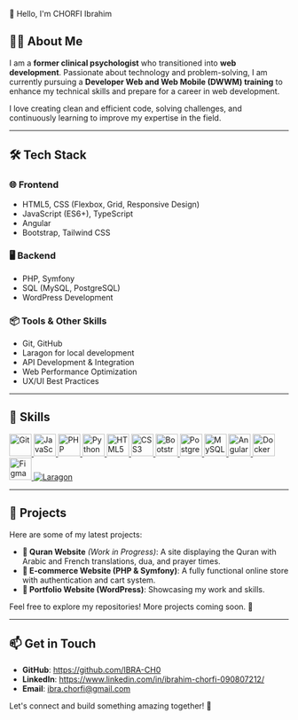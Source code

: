 👋 Hello, I'm CHORFI Ibrahim

## 👨‍💻 About Me
I am a **former clinical psychologist** who transitioned into **web development**. Passionate about technology and problem-solving, I am currently pursuing a **Developer Web and Web Mobile (DWWM) training** to enhance my technical skills and prepare for a career in web development.

I love creating clean and efficient code, solving challenges, and continuously learning to improve my expertise in the field.

---
## 🛠️ Tech Stack

### 🌐 Frontend
- HTML5, CSS (Flexbox, Grid, Responsive Design)
- JavaScript (ES6+), TypeScript
- Angular
- Bootstrap, Tailwind CSS

### 🖥️ Backend
- PHP, Symfony
- SQL (MySQL, PostgreSQL)
- WordPress Development

### 📦 Tools & Other Skills
- Git, GitHub
- Laragon for local development
- API Development & Integration
- Web Performance Optimization
- UX/UI Best Practices

---
## 🤝 Skills
<p align="left">
    <a href="https://git-scm.com/" target="_blank">
        <img src="https://cdn.jsdelivr.net/gh/devicons/devicon/icons/git/git-original.svg" alt="Git" width="40" height="40"/>
    </a>
    <a href="https://developer.mozilla.org/en-US/docs/Web/JavaScript" target="_blank">
        <img src="https://cdn.jsdelivr.net/gh/devicons/devicon/icons/javascript/javascript-original.svg" alt="JavaScript" width="40" height="40"/>
    </a>
    <a href="https://www.php.net/" target="_blank">
        <img src="https://cdn.jsdelivr.net/gh/devicons/devicon/icons/php/php-original.svg" alt="PHP" width="40" height="40"/>
    </a>
    <a href="https://www.python.org/" target="_blank">
        <img src="https://cdn.jsdelivr.net/gh/devicons/devicon/icons/python/python-original.svg" alt="Python" width="40" height="40"/>
    </a>
    <a href="https://developer.mozilla.org/en-US/docs/Web/HTML" target="_blank">
        <img src="https://cdn.jsdelivr.net/gh/devicons/devicon/icons/html5/html5-original.svg" alt="HTML5" width="40" height="40"/>
    </a>
    <a href="https://developer.mozilla.org/en-US/docs/Web/CSS" target="_blank">
        <img src="https://cdn.jsdelivr.net/gh/devicons/devicon/icons/css3/css3-original.svg" alt="CSS3" width="40" height="40"/>
    </a>
    <a href="https://getbootstrap.com/" target="_blank">
        <img src="https://cdn.jsdelivr.net/gh/devicons/devicon/icons/bootstrap/bootstrap-original.svg" alt="Bootstrap" width="40" height="40"/>
    </a>
    <a href="https://www.postgresql.org/" target="_blank">
        <img src="https://cdn.jsdelivr.net/gh/devicons/devicon/icons/postgresql/postgresql-original.svg" alt="PostgreSQL" width="40" height="40"/>
    </a>
    <a href="https://www.mysql.com/" target="_blank">
        <img src="https://cdn.jsdelivr.net/gh/devicons/devicon/icons/mysql/mysql-original.svg" alt="MySQL" width="40" height="40"/>
    </a>
    <a href="https://angular.io/" target="_blank">
        <img src="https://cdn.jsdelivr.net/gh/devicons/devicon/icons/angularjs/angularjs-original.svg" alt="Angular" width="40" height="40"/>
    </a>
    <a href="https://www.docker.com/" target="_blank">
        <img src="https://cdn.jsdelivr.net/gh/devicons/devicon/icons/docker/docker-original.svg" alt="Docker" width="40" height="40"/>
    </a>
</a>
    <a href="https://www.figma.com/" target="_blank">
        <img src="https://cdn.jsdelivr.net/gh/devicons/devicon/icons/figma/figma-original.svg" alt="Figma" width="40" height="40"/>
    </a>
<a href="https://laragon.org/" target="_blank">
  <img src="https://img.shields.io/badge/Laragon-F47216?style=for-the-badge&logo=laragon&logoColor=white" alt="Laragon"/>
</a>
</p>



---
## 🚀 Projects
Here are some of my latest projects:

- **📖 Quran Website** *(Work in Progress)*: A site displaying the Quran with Arabic and French translations, dua, and prayer times.
- **🛒 E-commerce Website (PHP & Symfony)**: A fully functional online store with authentication and cart system.
- **📂 Portfolio Website (WordPress)**: Showcasing my work and skills.

Feel free to explore my repositories! More projects coming soon. 🚧

---
## 📫 Get in Touch
- **GitHub**: https://github.com/IBRA-CH0
- **LinkedIn**: https://www.linkedin.com/in/ibrahim-chorfi-090807212/
- **Email**: ibra.chorfi@gmail.com 

Let's connect and build something amazing together! 🚀


